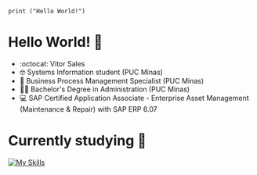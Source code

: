 `print ("Hello World!")`

# Hello World! :wave:

* :octocat: Vitor Sales
* :nerd_face: Systems Information student (PUC Minas)
* :book: Business Process Management Specialist (PUC Minas)
* :office_worker: Bachelor's Degree in Administration (PUC Minas)
* :computer: SAP Certified Application Associate - Enterprise Asset Management (Maintenance & Repair) with SAP ERP 6.07 

# Currently studying 📖

[![My Skills](https://skillicons.dev/icons?i=html,css,js,bootstrap,cs,figma,git,github,py,azure,react)](https://skillicons.dev)

